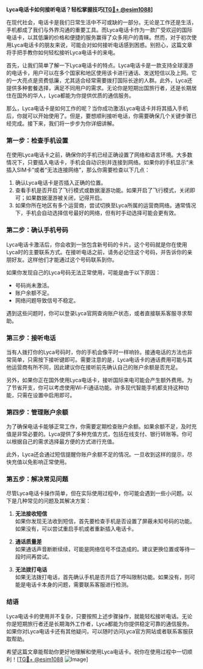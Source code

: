 **Lyca电话卡如何接听电话？轻松掌握技巧[[TG💪+ @esim1088](https://t.me/s/esim1088)]**

在现代社会，电话卡是我们日常生活中不可或缺的一部分。无论是工作还是生活，手机都成了我们与外界沟通的重要工具。而Lyca电话卡作为一款广受欢迎的国际电话卡，以其低廉的价格和便捷的服务赢得了众多用户的青睐。然而，对于初次使用Lyca电话卡的朋友来说，可能会对如何接听电话感到困惑。别担心，这篇文章将手把手教你如何轻松接听Lyca电话卡的来电。

首先，让我们简单了解一下Lyca电话卡的特点。Lyca电话卡是一款支持全球漫游的电话卡，用户可以在多个国家和地区使用该卡进行通话、发送短信以及上网。它的一大亮点是资费低廉，尤其适合经常需要拨打国际长途的人群。此外，Lyca还提供多种套餐选择，满足不同用户的需求。无论你是短期出国旅行者，还是长期居住在国外的华人，Lyca都能为你提供优质的通信服务。

那么，Lyca电话卡是如何工作的呢？当你成功激活Lyca电话卡并将其插入手机后，你就可以开始使用了。但是，要想顺利接听电话，你需要确保几个关键步骤已经完成。接下来，我们将一步步为你详细讲解。

### **第一步：检查手机设置**

在使用Lyca电话卡之前，确保你的手机已经正确设置了网络和语言环境。大多数情况下，只要插入电话卡，手机会自动识别并连接到网络。如果你的手机显示“未插入SIM卡”或者“无法连接网络”，那么你需要检查以下几点：

1. 确认Lyca电话卡是否插入正确的位置。
2. 查看手机是否开启了飞行模式或数据漫游功能。如果开启了飞行模式，关闭即可；如果数据漫游被关闭，记得开启。
3. 如果你所在地区有多个运营商，尝试切换至Lyca所属的运营商网络。通常情况下，手机会自动选择信号最好的网络，但有时手动选择可能会更有效。

### **第二步：确认手机号码**

Lyca电话卡激活后，你会收到一张包含新号码的卡片。这个号码就是你在使用Lyca时的主要联系方式。在接听电话之前，请务必记住这个号码，并告诉你的亲朋好友。这样他们才能通过这个号码联系到你。

如果你发现自己的Lyca号码无法正常使用，可能是由于以下原因：
- 号码尚未激活。
- 账户余额不足。
- 网络问题导致信号不稳定。

遇到这些问题时，你可以登录Lyca官网查询账户状态，或者直接联系客服寻求帮助。

### **第三步：接听电话**

当有人拨打你的Lyca号码时，你的手机会像平时一样响铃。接通电话的方法也非常简单，只需按下接听键即可。需要注意的是，Lyca电话卡的通话费用可能与其他运营商有所不同，因此建议你在接听前先确认自己的账户余额是否充足。

另外，如果你正在国外使用Lyca电话卡，接听国际来电可能会产生额外费用。为了节省开支，你可以考虑使用Wi-Fi通话功能。许多现代智能手机都支持这种功能，只需在设置中启用即可。

### **第四步：管理账户余额**

为了确保电话卡能够正常工作，你需要定期检查账户余额。如果余额不足，及时充值是非常必要的。Lyca提供了多种充值方式，包括在线支付、银行转账等。你可以根据自己的需求选择最方便的方式进行充值。

此外，Lyca还会通过短信提醒你账户余额不足的情况。一旦收到这样的提示，尽快充值以免影响正常使用。

### **第五步：解决常见问题**

尽管Lyca电话卡操作简单，但在实际使用过程中，你可能会遇到一些小问题。以下是几种常见的问题及其解决方案：

1. **无法接收短信**  
   如果你发现无法收到短信，首先要检查手机是否设置了屏蔽未知号码的功能。如果没有，可以尝试重启手机或者重新插入电话卡。

2. **通话质量差**  
   如果通话声音断断续续，可能是网络信号不佳造成的。建议更换位置或等待一段时间再尝试。

3. **无法拨打电话**  
   如果无法拨打电话，首先确认手机是否开启了呼叫限制功能。如果没有，则可能是电话卡本身的问题，需要联系客服进行检测。

### **结语**

Lyca电话卡的使用并不复杂，只要按照上述步骤操作，就能轻松接听电话。无论你是短期旅行者还是长期海外工作者，Lyca都能为你提供稳定可靠的通信服务。如果你对Lyca电话卡还有其他疑问，可以随时访问Lyca官方网站或者联系客服获取帮助。

希望这篇文章能帮助你更好地理解和使用Lyca电话卡。祝你在使用过程中一切顺利！[[TG💪+ @esim1088](https://t.me/s/esim1088) ![Image](https://i.postimg.cc/4NQfJmqS/Snipaste-2025-05-13-00-14-12.png)]